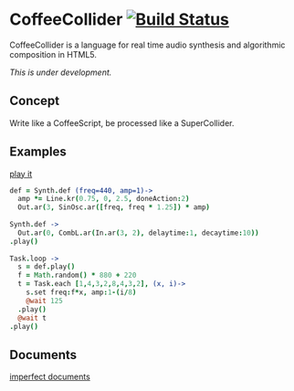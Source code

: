 # CoffeeCollider [![Build Status](https://travis-ci.org/mohayonao/CoffeeCollider.png?branch=master)](https://travis-ci.org/mohayonao/CoffeeCollider)
CoffeeCollider is a language for real time audio synthesis and algorithmic composition in HTML5.

*This is under development.*

## Concept
Write like a CoffeeScript, be processed like a SuperCollider.

## Examples

[play it](http://goo.gl/yXLlGj)

```coffeescript
def = Synth.def (freq=440, amp=1)->
  amp *= Line.kr(0.75, 0, 2.5, doneAction:2)
  Out.ar(3, SinOsc.ar([freq, freq * 1.25]) * amp)
 
Synth.def ->
  Out.ar(0, CombL.ar(In.ar(3, 2), delaytime:1, decaytime:10))
.play()
 
Task.loop ->
  s = def.play()
  f = Math.random() * 880 + 220
  t = Task.each [1,4,3,2,8,4,3,2], (x, i)->
    s.set freq:f*x, amp:1-(i/8)
    @wait 125
  .play()
  @wait t
.play()
```

## Documents

[imperfect documents](https://github.com/mohayonao/CoffeeCollider/wiki/_pages)
